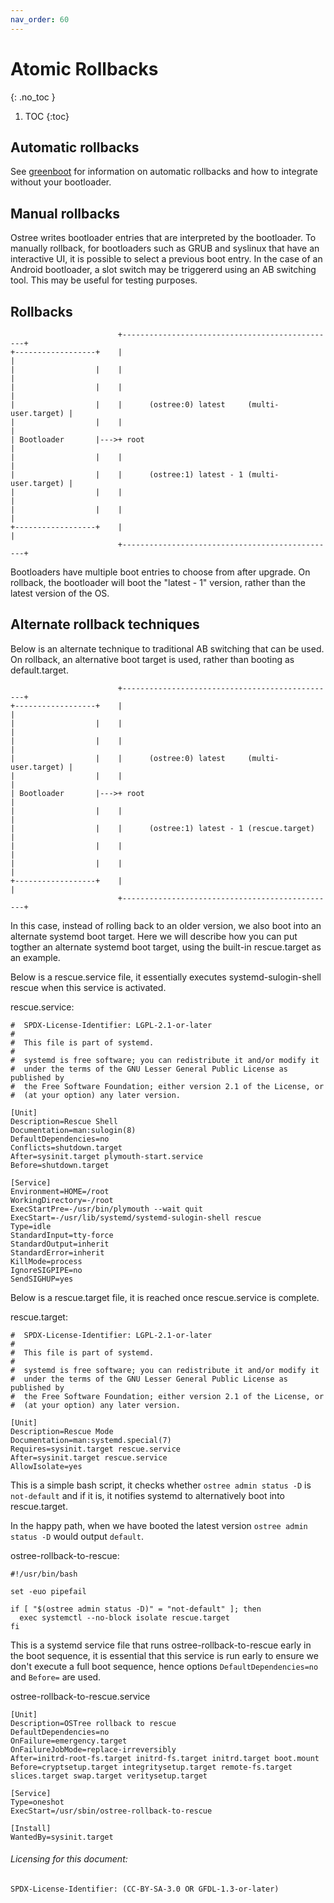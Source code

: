 ```yaml
---
nav_order: 60
---
```


# Atomic Rollbacks
{: .no_toc }

1. TOC
{:toc}

## Automatic rollbacks

See [greenboot](https://github.com/fedora-iot/greenboot/blob/main/README.md) for information on automatic rollbacks and how to integrate
without your bootloader.

## Manual rollbacks

Ostree writes bootloader entries that are interpreted by the bootloader. To
manually rollback, for bootloaders such as GRUB and syslinux that have an
interactive UI, it is possible to select a previous boot entry. In the case of
an Android bootloader, a slot switch may be triggererd using an AB switching
tool. This may be useful for testing purposes.

## Rollbacks

```
                        +------------------------------------------------+
+------------------+    |                                                |
|                  |    |                                                |
|                  |    |                                                |
|                  |    |      (ostree:0) latest     (multi-user.target) |
|                  |    |                                                |
| Bootloader       |--->+ root                                           |
|                  |    |                                                |
|                  |    |      (ostree:1) latest - 1 (multi-user.target) |
|                  |    |                                                |
|                  |    |                                                |
+------------------+    |                                                |
                        +------------------------------------------------+
```

Bootloaders have multiple boot entries to choose from after upgrade. On
rollback, the bootloader will boot the "latest - 1" version, rather than the
latest version of the OS.

## Alternate rollback techniques

Below is an alternate technique to traditional AB switching that can be used.
On rollback, an alternative boot target is used, rather than booting as
default.target.

```
                        +------------------------------------------------+
+------------------+    |                                                |
|                  |    |                                                |
|                  |    |                                                |
|                  |    |      (ostree:0) latest     (multi-user.target) |
|                  |    |                                                |
| Bootloader       |--->+ root                                           |
|                  |    |                                                |
|                  |    |      (ostree:1) latest - 1 (rescue.target)     |
|                  |    |                                                |
|                  |    |                                                |
+------------------+    |                                                |
                        +------------------------------------------------+
```

In this case, instead of rolling back to an older version, we also boot
into an alternate systemd boot target. Here we will describe how you can put
togther an alternate systemd boot target, using the built-in rescue.target as
an example.

Below is a rescue.service file, it essentially executes systemd-sulogin-shell
rescue when this service is activated.

rescue.service:

```
#  SPDX-License-Identifier: LGPL-2.1-or-later
#
#  This file is part of systemd.
#
#  systemd is free software; you can redistribute it and/or modify it
#  under the terms of the GNU Lesser General Public License as published by
#  the Free Software Foundation; either version 2.1 of the License, or
#  (at your option) any later version.

[Unit]
Description=Rescue Shell
Documentation=man:sulogin(8)
DefaultDependencies=no
Conflicts=shutdown.target
After=sysinit.target plymouth-start.service
Before=shutdown.target

[Service]
Environment=HOME=/root
WorkingDirectory=-/root
ExecStartPre=-/usr/bin/plymouth --wait quit
ExecStart=-/usr/lib/systemd/systemd-sulogin-shell rescue
Type=idle
StandardInput=tty-force
StandardOutput=inherit
StandardError=inherit
KillMode=process
IgnoreSIGPIPE=no
SendSIGHUP=yes
```

Below is a rescue.target file, it is reached once rescue.service is complete.

rescue.target:

```
#  SPDX-License-Identifier: LGPL-2.1-or-later
#
#  This file is part of systemd.
#
#  systemd is free software; you can redistribute it and/or modify it
#  under the terms of the GNU Lesser General Public License as published by
#  the Free Software Foundation; either version 2.1 of the License, or
#  (at your option) any later version.

[Unit]
Description=Rescue Mode
Documentation=man:systemd.special(7)
Requires=sysinit.target rescue.service
After=sysinit.target rescue.service
AllowIsolate=yes
```

This is a simple bash script, it checks whether `ostree admin status -D` is
`not-default` and if it is, it notifies systemd to alternatively boot into
rescue.target.

In the happy path, when we have booted the latest version
`ostree admin status -D` would output `default`.

ostree-rollback-to-rescue:

```
#!/usr/bin/bash

set -euo pipefail

if [ "$(ostree admin status -D)" = "not-default" ]; then
  exec systemctl --no-block isolate rescue.target
fi
```

This is a systemd service file that runs ostree-rollback-to-rescue early in the
boot sequence, it is essential that this service is run early to ensure we
don't execute a full boot sequence, hence options `DefaultDependencies=no` and
`Before=` are used.

ostree-rollback-to-rescue.service

```
[Unit]
Description=OSTree rollback to rescue
DefaultDependencies=no
OnFailure=emergency.target
OnFailureJobMode=replace-irreversibly
After=initrd-root-fs.target initrd-fs.target initrd.target boot.mount
Before=cryptsetup.target integritysetup.target remote-fs.target slices.target swap.target veritysetup.target

[Service]
Type=oneshot
ExecStart=/usr/sbin/ostree-rollback-to-rescue

[Install]
WantedBy=sysinit.target
```

###### Licensing for this document:
`SPDX-License-Identifier: (CC-BY-SA-3.0 OR GFDL-1.3-or-later)`
